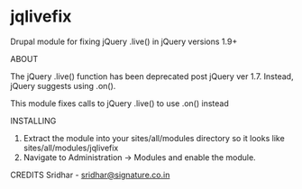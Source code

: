 jqlivefix
=========

Drupal module for fixing jQuery .live() in jQuery versions 1.9+

ABOUT

The jQuery .live() function has been deprecated post jQuery ver 1.7. Instead, jQuery suggests using .on().

This module fixes calls to jQuery .live() to use .on() instead

INSTALLING

1. Extract the module into your sites/all/modules directory so it looks like sites/all/modules/jqlivefix
2. Navigate to Administration -> Modules and enable the module.

CREDITS
Sridhar - sridhar@signature.co.in
